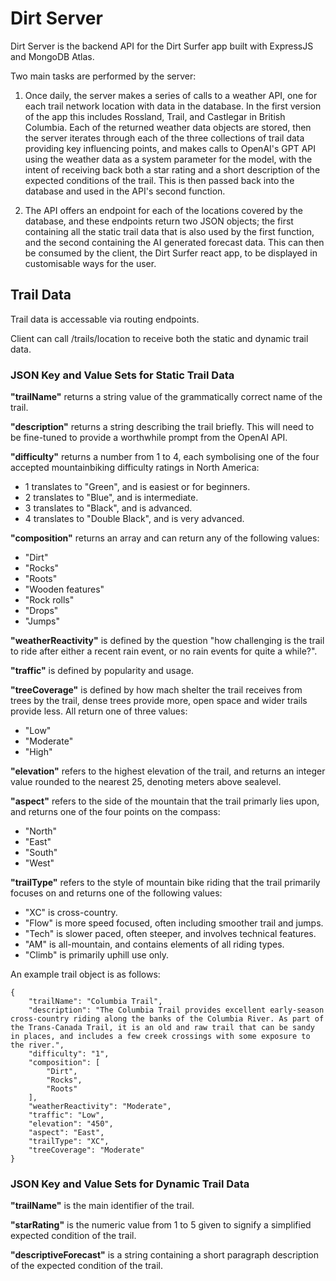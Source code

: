 # Dirt Server

Dirt Server is the backend API for the Dirt Surfer app built with ExpressJS and MongoDB Atlas. 

Two main tasks are performed by the server:

1. Once daily, the server makes a series of calls to a weather API, one for each trail network location with data in the database. In the first version of the app this includes Rossland, Trail, and Castlegar in British Columbia. Each of the returned weather data objects are stored, then the server iterates through each of the three collections of trail data providing key influencing points, and makes calls to OpenAI's GPT API using the weather data as a system parameter for the model, with the intent of receiving back both a star rating and a short description of the expected conditions of the trail. This is then passed back into the database and used in the API's second function.

2. The API offers an endpoint for each of the locations covered by the database, and these endpoints return two JSON objects; the first containing all the static trail data that is also used by the first function, and the second containing the AI generated forecast data. This can then be consumed by the client, the Dirt Surfer react app, to be displayed in customisable ways for the user.

## Trail Data

Trail data is accessable via routing endpoints.

Client can call /trails/location to receive both the static and dynamic trail data. 

### JSON Key and Value Sets for Static Trail Data 

**"trailName"** returns a string value of the grammatically correct name of the trail.

**"description"** returns a string describing the trail briefly. This will need to be fine-tuned to provide a worthwhile prompt from the OpenAI API.

**"difficulty"** returns a number from 1 to 4, each symbolising one of the four accepted mountainbiking difficulty ratings in North America:
- 1 translates to "Green", and is easiest or for beginners.
- 2 translates to "Blue", and is intermediate.
- 3 translates to "Black", and is advanced.
- 4 translates to "Double Black", and is very advanced.

**"composition"** returns an array and can return any of the following values:
- "Dirt"
- "Rocks"
- "Roots"
- "Wooden features"
- "Rock rolls"
- "Drops"
- "Jumps"

**"weatherReactivity"** is defined by the question "how challenging is the trail to ride after either a recent rain event, or no rain events for quite a while?". 

**"traffic"** is defined by popularity and usage.

**"treeCoverage"** is defined by how mach shelter the trail receives from trees by the trail, dense trees provide more, open space and wider 
trails provide less. 
All return one of three values:
- "Low"
- "Moderate"
- "High"

**"elevation"** refers to the highest elevation of the trail, and returns an integer value rounded to the nearest 25, denoting meters above sealevel.

**"aspect"** refers to the side of the mountain that the trail primarly lies upon, and returns one of the four points on the compass:
- "North"
- "East"
- "South"
- "West"

**"trailType"** refers to the style of mountain bike riding that the trail primarily focuses on and returns one of the following values:
- "XC" is cross-country.
- "Flow" is more speed focused, often including smoother trail and jumps.
- "Tech" is slower paced, often steeper, and involves technical features.
- "AM" is all-mountain, and contains elements of all riding types.
- "Climb" is primarily uphill use only.

An example trail object is as follows:

    {
        "trailName": "Columbia Trail",
        "description": "The Columbia Trail provides excellent early-season cross-country riding along the banks of the Columbia River. As part of the Trans-Canada Trail, it is an old and raw trail that can be sandy in places, and includes a few creek crossings with some exposure to the river.",
        "difficulty": "1",
        "composition": [
            "Dirt",
            "Rocks",
            "Roots"
        ],
        "weatherReactivity": "Moderate",
        "traffic": "Low",
        "elevation": "450",
        "aspect": "East",
        "trailType": "XC",
        "treeCoverage": "Moderate"
    }

### JSON Key and Value Sets for Dynamic Trail Data

**"trailName"** is the main identifier of the trail.

**"starRating"** is the numeric value from 1 to 5 given to signify a simplified expected condition of the trail.

**"descriptiveForecast"** is a string containing a short paragraph description of the expected condition of the trail.